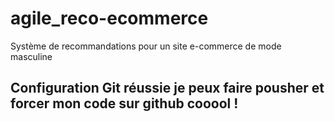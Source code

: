 # agile_reco-ecommerce
Système de recommandations pour un site e-commerce de mode masculine

## Configuration Git réussie je peux faire pousher et forcer mon code sur github cooool !
